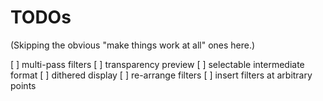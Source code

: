 # TODOs

(Skipping the obvious "make things work at all" ones here.)

[ ] multi-pass filters
[ ] transparency preview
[ ] selectable intermediate format
[ ] dithered display
[ ] re-arrange filters
[ ] insert filters at arbitrary points
